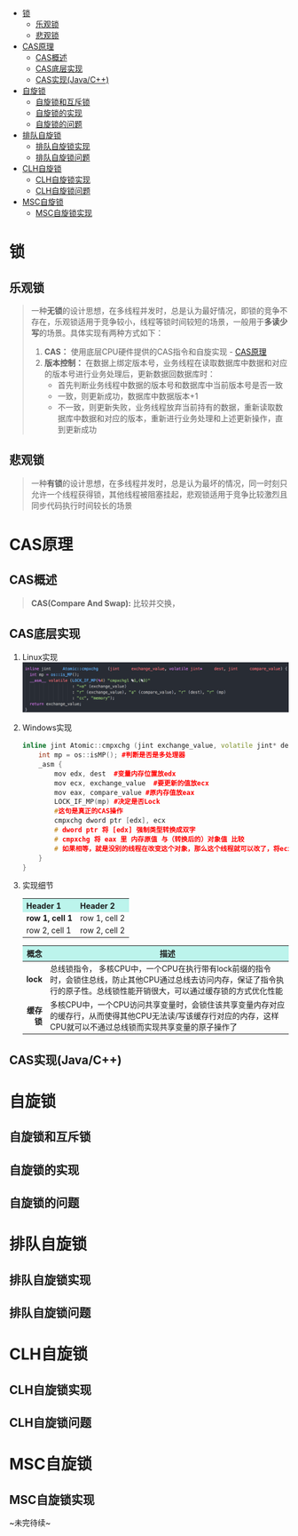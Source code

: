 <!-- TOC -->

- [锁](#锁)
    - [乐观锁](#乐观锁)
    - [悲观锁](#悲观锁)
- [CAS原理](#cas原理)
    - [CAS概述](#cas概述)
    - [CAS底层实现](#cas底层实现)
    - [CAS实现(Java/C++)](#cas实现javac)
- [自旋锁](#自旋锁)
    - [自旋锁和互斥锁](#自旋锁和互斥锁)
    - [自旋锁的实现](#自旋锁的实现)
    - [自旋锁的问题](#自旋锁的问题)
- [排队自旋锁](#排队自旋锁)
    - [排队自旋锁实现](#排队自旋锁实现)
    - [排队自旋锁问题](#排队自旋锁问题)
- [CLH自旋锁](#clh自旋锁)
    - [CLH自旋锁实现](#clh自旋锁实现)
    - [CLH自旋锁问题](#clh自旋锁问题)
- [MSC自旋锁](#msc自旋锁)
    - [MSC自旋锁实现](#msc自旋锁实现)

<!-- /TOC -->
# 锁
## 乐观锁
> 一种**无锁**的设计思想，在多线程并发时，总是认为最好情况，即锁的竞争不存在，乐观锁适用于竞争较小，线程等锁时间较短的场景，一般用于**多读少写**的场景。具体实现有两种方式如下：
> 1. **CAS：** 使用底层CPU硬件提供的CAS指令和自旋实现 - [CAS原理](#CAS原理)
> 2. **版本控制：** 在数据上绑定版本号，业务线程在读取数据库中数据和对应的版本号进行业务处理后，更新数据回数据库时：
>    + 首先判断业务线程中数据的版本号和数据库中当前版本号是否一致
>    + 一致，则更新成功，数据库中数据版本+1
>    + 不一致，则更新失败，业务线程放弃当前持有的数据，重新读取数据库中数据和对应的版本，重新进行业务处理和上述更新操作，直到更新成功

## 悲观锁
>一种**有锁**的设计思想，在多线程并发时，总是认为最坏的情况，同一时刻只允许一个线程获得锁，其他线程被阻塞挂起，悲观锁适用于竞争比较激烈且同步代码执行时间较长的场景
# CAS原理
## CAS概述
> **CAS(Compare And Swap):** 比较并交换，
## CAS底层实现
1. Linux实现
![](../Resource/CAS-linux.png)
2. Windows实现
    ```cpp
    inline jint Atomic::cmpxchg (jint exchange_value, volatile jint* dest, jint compare_value) {
        int mp = os::isMP(); #判断是否是多处理器
        _asm {
            mov edx, dest  #变量内存位置放edx
            mov ecx, exchange_value  #要更新的值放ecx
            mov eax, compare_value #原内存值放eax
            LOCK_IF_MP(mp) #决定是否Lock
            #这句是真正的CAS操作
            cmpxchg dword ptr [edx], ecx
            # dword ptr 将 [edx] 强制类型转换成双字
            # cmpxchg 将 eax 里 内存原值 与（转换后的）对象值 比较
            # 如果相等，就是没别的线程在改变这个对象，那么这个线程就可以改了，将ecx值更新到这个对象。
        }
    }
    ```
3. 实现细节

    <table>
        <tr bgcolor="#BCF4EC">
            <th>Header 1</th>
            <th>Header 2</th>
        </tr>
        <tr>
            <td><strong>row 1, cell 1</strong></td>
            <td>row 1, cell 2</td>
        </tr>
        <tr>
            <td>row 2, cell 1</td>
            <td>row 2, cell 2</td>
        </tr>
    </table>

    <table>
        <thead bgcolor="#BCF4EC">
            <tr>
                <th width=20px style="text-align:center">概念</th>
                <th style="text-align:center">描述</th>
            </tr>
        </thead>
        <tbody>
            <tr>
                <td style="text-align:right"><strong>lock</strong></td>
                <td style="text-align:left">总线锁指令， 多核CPU中，一个CPU在执行带有lock前缀的指令时，会锁住总线，防止其他CPU通过总线去访问内存，保证了指令执行的原子性。总线锁性能开销很大，可以通过缓存锁的方式优化性能</td>
            </tr>
            <tr>
                <td style="text-align:right"><strong>缓存锁</strong></td>
                <td style="text-align:left">多核CPU中，一个CPU访问共享变量时，会锁住该共享变量内存对应的缓存行，从而使得其他CPU无法读/写该缓存行对应的内存，这样CPU就可以不通过总线锁而实现共享变量的原子操作了</td>
            </tr>
        </tbody>
    </table>

## CAS实现(Java/C++)
# 自旋锁
## 自旋锁和互斥锁
## 自旋锁的实现
## 自旋锁的问题
# 排队自旋锁
## 排队自旋锁实现
## 排队自旋锁问题
# CLH自旋锁
## CLH自旋锁实现
## CLH自旋锁问题
# MSC自旋锁
## MSC自旋锁实现

~未完待续~
